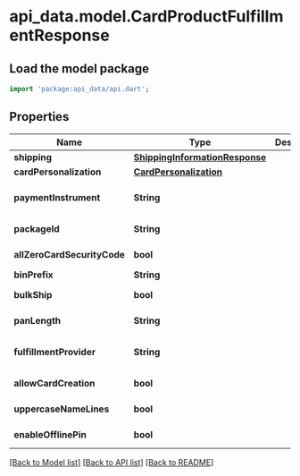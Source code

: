 # api_data.model.CardProductFulfillmentResponse

## Load the model package
```dart
import 'package:api_data/api.dart';
```

## Properties
Name | Type | Description | Notes
------------ | ------------- | ------------- | -------------
**shipping** | [**ShippingInformationResponse**](ShippingInformationResponse.md) |  | [optional] 
**cardPersonalization** | [**CardPersonalization**](CardPersonalization.md) |  | 
**paymentInstrument** | **String** |  | [optional] [default to 'PHYSICAL_MSR']
**packageId** | **String** |  | [optional] [default to '0']
**allZeroCardSecurityCode** | **bool** |  | [optional] [default to false]
**binPrefix** | **String** |  | [optional] 
**bulkShip** | **bool** |  | [optional] [default to false]
**panLength** | **String** |  | [optional] [default to '16']
**fulfillmentProvider** | **String** |  | [optional] [default to 'PERFECTPLASTIC']
**allowCardCreation** | **bool** |  | [optional] [default to true]
**uppercaseNameLines** | **bool** |  | [optional] [default to true]
**enableOfflinePin** | **bool** |  | [optional] [default to false]

[[Back to Model list]](../README.md#documentation-for-models) [[Back to API list]](../README.md#documentation-for-api-endpoints) [[Back to README]](../README.md)


